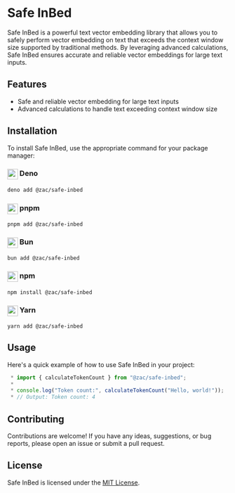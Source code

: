 # Safe InBed

Safe InBed is a powerful text vector embedding library that allows you to safely perform vector embedding on text that exceeds the context window size supported by traditional methods. By leveraging advanced calculations, Safe InBed ensures accurate and reliable vector embeddings for large text inputs.

## Features

- Safe and reliable vector embedding for large text inputs
- Advanced calculations to handle text exceeding context window size

## Installation

To install Safe InBed, use the appropriate command for your package manager:

### <img width="24" height="24" style="vertical-align:top" src="https://jsr.io/logos/deno.svg"> Deno

```sh
deno add @zac/safe-inbed
```

### <img width="24" height="24" style="vertical-align:top" src="https://jsr.io/logos/pnpm_textless.svg"> pnpm

```shell
pnpm add @zac/safe-inbed
```

### <img width="24" height="24" style="vertical-align:top" src="https://jsr.io/logos/bun.svg"> Bun

```shell
bun add @zac/safe-inbed
```

### <img width="24" height="24" style="vertical-align:top" src="https://jsr.io/logos/npm_textless.svg"> npm

```shell
npm install @zac/safe-inbed
```

### <img width="24" height="24" style="vertical-align:top" src="https://jsr.io/logos/yarn_textless.svg"> Yarn

```shell
yarn add @zac/safe-inbed
```


## Usage

Here's a quick example of how to use Safe InBed in your project:

```ts
 * import { calculateTokenCount } from "@zac/safe-inbed";
 * 
 * console.log("Token count:", calculateTokenCount("Hello, world!"));
 * // Output: Token count: 4
```

## Contributing

Contributions are welcome! If you have any ideas, suggestions, or bug reports, please open an issue or submit a pull request.

## License

Safe InBed is licensed under the [MIT License](https://opensource.org/licenses/MIT).
